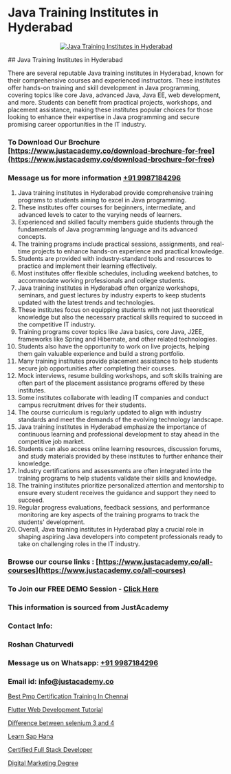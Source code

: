# Java Training Institutes in Hyderabad

<p align="center">
  <a href="https://justacademy.co/course-detail/core-java-training">
    <img src="https://justacademy.co/storage2/course_image/1677245426_course_image.webp" alt="Java Training Institutes in Hyderabad">
  </a>
</p>
## Java Training Institutes in Hyderabad

There are several reputable Java training institutes in Hyderabad, known for their comprehensive courses and experienced instructors. These institutes offer hands-on training and skill development in Java programming, covering topics like core Java, advanced Java, Java EE, web development, and more. Students can benefit from practical projects, workshops, and placement assistance, making these institutes popular choices for those looking to enhance their expertise in Java programming and secure promising career opportunities in the IT industry.
### To Download Our Brochure [https://www.justacademy.co/download-brochure-for-free](https://www.justacademy.co/download-brochure-for-free)
### Message us for more information [+91 9987184296](https://api.whatsapp.com/send?phone=919987184296)
1) Java training institutes in Hyderabad provide comprehensive training programs to students aiming to excel in Java programming.
2) These institutes offer courses for beginners, intermediate, and advanced levels to cater to the varying needs of learners.
3) Experienced and skilled faculty members guide students through the fundamentals of Java programming language and its advanced concepts.
4) The training programs include practical sessions, assignments, and real-time projects to enhance hands-on experience and practical knowledge.
5) Students are provided with industry-standard tools and resources to practice and implement their learning effectively.
6) Most institutes offer flexible schedules, including weekend batches, to accommodate working professionals and college students.
7) Java training institutes in Hyderabad often organize workshops, seminars, and guest lectures by industry experts to keep students updated with the latest trends and technologies.
8) These institutes focus on equipping students with not just theoretical knowledge but also the necessary practical skills required to succeed in the competitive IT industry.
9) Training programs cover topics like Java basics, core Java, J2EE, frameworks like Spring and Hibernate, and other related technologies.
10) Students also have the opportunity to work on live projects, helping them gain valuable experience and build a strong portfolio.
11) Many training institutes provide placement assistance to help students secure job opportunities after completing their courses.
12) Mock interviews, resume building workshops, and soft skills training are often part of the placement assistance programs offered by these institutes.
13) Some institutes collaborate with leading IT companies and conduct campus recruitment drives for their students.
14) The course curriculum is regularly updated to align with industry standards and meet the demands of the evolving technology landscape.
15) Java training institutes in Hyderabad emphasize the importance of continuous learning and professional development to stay ahead in the competitive job market.
16) Students can also access online learning resources, discussion forums, and study materials provided by these institutes to further enhance their knowledge.
17) Industry certifications and assessments are often integrated into the training programs to help students validate their skills and knowledge.
18) The training institutes prioritize personalized attention and mentorship to ensure every student receives the guidance and support they need to succeed.
19) Regular progress evaluations, feedback sessions, and performance monitoring are key aspects of the training programs to track the students' development.
20) Overall, Java training institutes in Hyderabad play a crucial role in shaping aspiring Java developers into competent professionals ready to take on challenging roles in the IT industry.

### Browse our course links : [https://www.justacademy.co/all-courses](https://www.justacademy.co/all-courses) 
### To Join our FREE DEMO Session - [Click Here](https://www.justacademy.co/register-for-course-demo)


### This information is sourced from JustAcademy
### Contact Info:
### Roshan Chaturvedi
### Message us on Whatsapp: [+91 9987184296](https://api.whatsapp.com/send?phone=919987184296)
### Email id: [info@justacademy.co](mailto:info@justacademy.co)
                
[Best Pmp Certification Training In Chennai](https://www.linkedin.com/pulse/best-pmp-certification-training-chennai-justacademy-82vyc?trackingId=R%2FObby8RVwS2qbm0nIL7Bw%3D%3D&lipi=urn%3Ali%3Apage%3Ad_flagship3_company_admin%3BxUP8vDI1SK6JTwycAY2syQ%3D%3D)

[Flutter Web Development Tutorial](https://www.linkedin.com/pulse/flutter-web-development-tutorial-justacademy-delhi-kijjc/)

[Difference between selenium 3 and 4](https://medium.com/@negishivu99/difference-between-selenium-3-and-4-4b369187b093)

[Learn Sap Hana](https://medium.com/@kamblerajas684/learn-sap-hana-505d029fcfd1)

[Certified Full Stack Developer](https://justacademyin.github.io/justacademy/certified-full-stack-developer)

[Digital Marketing Degree](https://justacademyin.github.io/justacademy/digital-marketing-degree)

